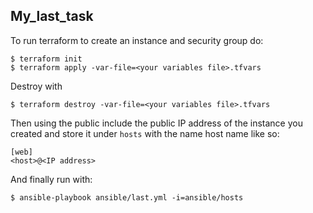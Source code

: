 ## My_last_task

To run terraform to create an instance and security group do:
```
$ terraform init
$ terraform apply -var-file=<your variables file>.tfvars
```
Destroy with
```
$ terraform destroy -var-file=<your variables file>.tfvars
```
Then using the public include the public IP address of the instance you created and store it under `hosts`
with the name host name like so:
```
[web]
<host>@<IP address>
```
And finally run with:
```
$ ansible-playbook ansible/last.yml -i=ansible/hosts
```
